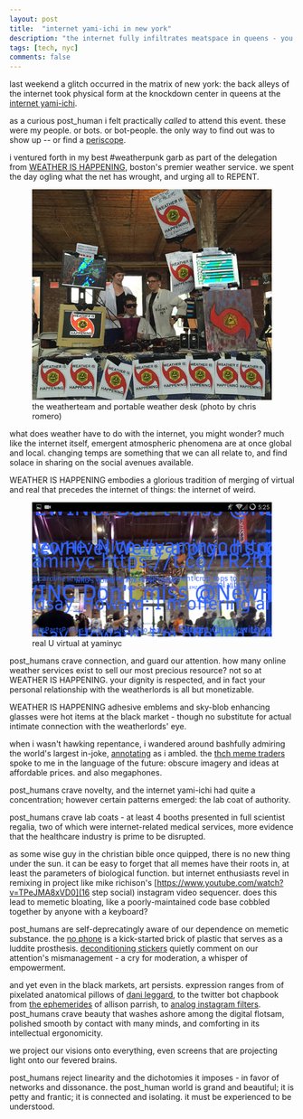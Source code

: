 ```yaml
---
layout: post
title:  "internet yami-ichi in new york"
description: "the internet fully infiltrates meatspace in queens - you'll never guess what happens next"
tags: [tech, nyc]
comments: false
---
```


last weekend a glitch occurred in the matrix of new york: the back alleys of the internet took physical form at the knockdown center in queens at the [internet yami-ichi](http://yami-ichi.biz/nyc/).

as a curious post_human i felt practically *called* to attend this event. these were my people. or bots. or bot-people. the only way to find out was to show up -- or find a [periscope](https://www.periscope.tv/). 

i ventured forth in my best #weatherpunk garb as part of the delegation from [WEATHER IS HAPPENING](http://weatherishappening.com/), boston's premier weather service. we spent the day ogling what the net has wrought, and urging all to REPENT. 

<figure>
	<img src="/images/posts/weatherteam_yaminyc.jpg" alt="">
	<figcaption>the weatherteam and portable weather desk (photo by chris romero)</figcaption>
</figure>


what does weather have to do with the internet, you might wonder? much like the internet itself, emergent atmospheric phenomena are at once global and local. changing temps are something that we can all relate to, and find solace in sharing on the social avenues available. 

WEATHER IS HAPPENING embodies a glorious tradition of merging of virtual and real that precedes the internet of things: the internet of weird. 

<figure>
	<img src="/images/posts/annotatar_yaminyc_20150912_4.png" alt="">
	<figcaption>real U virtual at yaminyc</figcaption>
</figure>

post_humans crave connection, and guard our attention. how many online weather services exist to sell our most precious resource? not so at WEATHER IS HAPPENING. your dignity is respected, and in fact your personal relationship with the weatherlords is all but monetizable. 

WEATHER IS HAPPENING adhesive emblems and sky-blob enhancing glasses were hot items at the black market - though no substitute for actual intimate connection with the weatherlords' eye. 

when i wasn't hawking repentance, i wandered around bashfully admiring the world's largest in-joke, [annotating](http://arebe.github.io/annotatar/2015/09/14/week3a/) as i ambled. the [thch meme traders](http://twinhead.org/iyithch2033/) spoke to me in the language of the future: obscure imagery and ideas at affordable prices. and also megaphones.

post_humans crave novelty, and the internet yami-ichi had quite a concentration; however certain patterns emerged: the lab coat of authority.

post_humans crave lab coats - at least 4 booths presented in full scientist regalia, two of which were internet-related medical services, more evidence that the healthcare industry is prime to be disrupted.

as some wise guy in the christian bible once quipped, there is no new thing under the sun. it can be easy to forget that all memes have their roots in, at least the parameters of biological function. but internet enthusiasts revel in remixing in project like mike richison's [https://www.youtube.com/watch?v=TPeJMA8xVD0](16 step social) instagram video sequencer. does this lead to memetic bloating, like a poorly-maintained code base cobbled together by anyone with a keyboard? 

post_humans are self-deprecatingly aware of our dependence on memetic substance. the [no phone](https://www.kickstarter.com/projects/nophone-usa/the-new-and-unimproved-nophone) is a kick-started brick of plastic that serves as a luddite prosthesis. [deconditioning stickers](http://www.decostick.cc/) quietly comment on our attention's mismanagement - a cry for moderation, a whisper of empowerment.

and yet even in the black markets, art persists. expression ranges from of pixelated anatomical pillows of [dani leggard](http://www.thedis4design.tumblr.com/), to the twitter bot chapbook from [the ephemerides](https://twitter.com/the_ephemerides) of allison parrish, to [analog instagram filters](http://nycityofmike.blogspot.com/). post_humans crave beauty that washes ashore among the digital flotsam, polished smooth by contact with many minds, and comforting in its intellectual ergonomicity. 

we project our visions onto everything, even screens that are projecting light onto our fevered brains.

post_humans reject linearity and the dichotomies it imposes - in favor of networks and dissonance. the post_human world is grand and beautiful; it is petty and frantic; it is connected and isolating. it must be experienced to be understood.